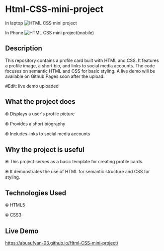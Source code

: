 # Html-CSS-mini-project
In laptop
![HTML CSS mini project](https://github.com/abusufyan-03/Html-CSS-mini-project/assets/143246571/6b74e759-c1df-42a2-8210-27b73240cdcb)

In Phone
![HTML CSS mini project(mobile)](https://github.com/abusufyan-03/Html-CSS-mini-project/assets/143246571/4ba3de19-10a6-470b-a8d3-1c4494855d40)



## Description
This repository contains a profile card built with HTML and CSS. It features a profile image, a short bio, and links to social media accounts. The code focuses on semantic HTML and CSS for basic styling. A live demo will be available on Github Pages soon after the upload.

#Edit: live demo uploaded

## What the project does

&#10687; Displays a user's profile picture

&#10687; Provides a short biography

&#10687; Includes links to social media accounts

## Why the project is useful

&#10687; This project serves as a basic template for creating profile cards.

&#10687; It demonstrates the use of HTML for semantic structure and CSS for styling.

## Technologies Used
&#10687; HTML5

&#10687; CSS3


## Live Demo
https://abusufyan-03.github.io/Html-CSS-mini-project/
